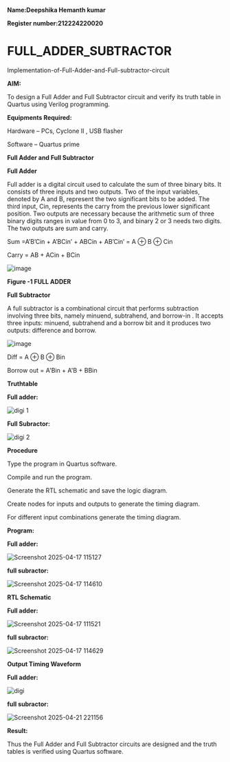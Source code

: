 **Name:Deepshika Hemanth kumar**

**Register number:212224220020**

# FULL_ADDER_SUBTRACTOR

Implementation-of-Full-Adder-and-Full-subtractor-circuit

**AIM:**

To design a Full Adder and Full Subtractor circuit and verify its truth table in Quartus using Verilog programming.

**Equipments Required:**

Hardware – PCs, Cyclone II , USB flasher

Software – Quartus prime

**Full Adder and Full Subtractor**

**Full Adder**

Full adder is a digital circuit used to calculate the sum of three binary bits. It consists of three inputs and two outputs. Two of the input variables, denoted by A and B, represent the two significant bits to be added. The third input, Cin, represents the carry from the previous lower significant position. Two outputs are necessary because the arithmetic sum of three binary digits ranges in value from 0 to 3, and binary 2 or 3 needs two digits. The two outputs are sum and carry.

Sum =A’B’Cin + A’BCin’ + ABCin + AB’Cin’ = A ⊕ B ⊕ Cin 

Carry = AB + ACin + BCin

![image](https://github.com/naavaneetha/FULL_ADDER_SUBTRACTOR/assets/154305477/0f30ba51-5ffb-4198-845f-18e054f675e7)

**Figure -1 FULL ADDER**

**Full Subtractor**

A full subtractor is a combinational circuit that performs subtraction involving three bits, namely minuend, subtrahend, and borrow-in . It accepts three inputs: minuend, subtrahend and a borrow bit and it produces two outputs: difference and borrow.

![image](https://github.com/naavaneetha/FULL_ADDER_SUBTRACTOR/assets/154305477/02b24f51-ab51-4304-9ad6-7b81ffc1ead5)

Diff = A ⊕ B ⊕ Bin 

Borrow out = A'Bin + A'B + BBin

**Truthtable**

**Full adder:**



![digi 1](https://github.com/user-attachments/assets/488be2a8-3502-4fce-ab5d-cbeb3d91f00f)



**Full Subractor:**



![digi 2](https://github.com/user-attachments/assets/1412ba83-6ad9-4de1-ac41-8db02c6269bf)

**Procedure**

Type the program in Quartus software.

Compile and run the program.

Generate the RTL schematic and save the logic diagram.

Create nodes for inputs and outputs to generate the timing diagram.

For different input combinations generate the timing diagram.

**Program:**


**Full adder:**


![Screenshot 2025-04-17 115127](https://github.com/user-attachments/assets/dbd72c50-7e9c-47c5-a50a-c4d31c269c6c)


**full subractor:**


![Screenshot 2025-04-17 114610](https://github.com/user-attachments/assets/702b0094-eb00-4136-bf03-c8fceca8ab37)



**RTL Schematic**

**Full adder:**


![Screenshot 2025-04-17 111521](https://github.com/user-attachments/assets/cd8f8072-b483-4144-850c-31b9ddc8474c)


**full subractor:**



![Screenshot 2025-04-17 114629](https://github.com/user-attachments/assets/eaa00a13-0bc4-4cf2-9db6-ab34adebc375)


**Output Timing Waveform**


**Full adder:**


![digi](https://github.com/user-attachments/assets/6f9ff347-261c-4eb5-ab73-1cd520f882e9)

**full subractor:**


![Screenshot 2025-04-21 221156](https://github.com/user-attachments/assets/3e28525b-7f87-478b-96bf-ccd8b86bd216)



**Result:**

Thus the Full Adder and Full Subtractor circuits are designed and the truth tables is verified using Quartus software.



